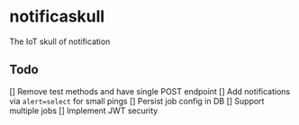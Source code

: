 # notificaskull
The IoT skull of notification

## Todo
[] Remove test methods and have single POST endpoint
[] Add notifications via `alert=select` for small pings
[] Persist job config in DB
[] Support multiple jobs
[] Implement JWT security
